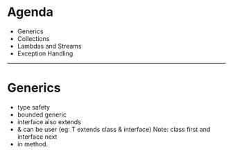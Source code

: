 # Agenda
  - Generics
  - Collections
  - Lambdas and Streams
  - Exception Handling

---

# Generics
- type safety
- bounded generic
- interface also extends
- & can be user (eg: T extends class & interface) Note: class first and interface next
- <T> in method.